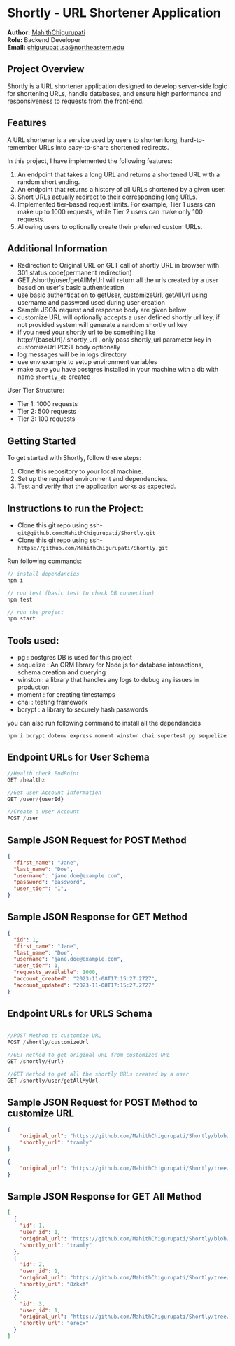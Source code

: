# Shortly - URL Shortener Application

**Author:** 
[MahithChigurupati](https://github.com/MahithChigurupati)<br>
**Role:** 
Backend Developer<br>
**Email:** chigurupati.sa@northeastern.edu

## Project Overview

Shortly is a URL shortener application designed to develop server-side logic for shortening URLs, handle databases, and ensure high performance and responsiveness to requests from the front-end.

## Features

A URL shortener is a service used by users to shorten long, hard-to-remember URLs into easy-to-share shortened redirects. 

In this project, I have implemented the following features:

1. An endpoint that takes a long URL and returns a shortened URL with a random short ending.
2. An endpoint that returns a history of all URLs shortened by a given user.
3. Short URLs actually redirect to their corresponding long URLs.
4. Implemented tier-based request limits. For example, Tier 1 users can make up to 1000 requests, while Tier 2 users can make only 100 requests.
5. Allowing users to optionally create their preferred custom URLs.

## Additional Information

- Redirection to Original URL on GET call of shortly URL in browser with 301 status code(permanent redirection)
- GET /shortly/user/getAllMyUrl will return all the urls created by a user based on user's basic authentication
- use basic authentication to getUser, customizeUrl, getAllUrl using username and password used during user creation
- Sample JSON request and response body are given below
- customize URL will optionally accepts a user defined shortly url key, if not provided system will generate a random shortly url key
- if you need your shortly url to be something like http://{baseUrl}/:shortly_url , only pass shortly_url parameter key in customizeUrl   POST body optionally
- log messages will be in logs directory
- use env.example to setup environment variables
- make sure you have postgres installed in your machine with a db with name `shortly_db` created

User Tier Structure:
- Tier 1: 1000 requests
- Tier 2: 500 requests
- Tier 3: 100 requests

## Getting Started

To get started with Shortly, follow these steps:

1. Clone this repository to your local machine.
2. Set up the required environment and dependencies.
3. Test and verify that the application works as expected.

## Instructions to run the Project:

- Clone this git repo using ssh- `git@github.com:MahithChigurupati/Shortly.git`
- Clone this git repo using ssh- `https://github.com/MahithChigurupati/Shortly.git`

Run following commands:
  
```JAVASCRIPT
// install dependancies
npm i 

// run test (basic test to check DB connection)
npm test

// run the project
npm start

```

## Tools used:
- pg : postgres DB is used for this project
- sequelize : An ORM library for Node.js for database interactions, schema creation and querying
- winston : a library that handles any logs to debug any issues in production
- moment : for creating timestamps
- chai : testing framework
- bcrypt : a library to securely hash passwords

you can also run following command to install all the dependancies

```
npm i bcrypt dotenv express moment winston chai supertest pg sequelize
```

## Endpoint URLs for User Schema

``` JavaScript
//Health check EndPoint 
GET /healthz

//Get user Account Information 
GET /user/{userId}

//Create a User Account 
POST /user
```

## Sample JSON Request for POST Method

```JSON
{ 
  "first_name": "Jane",
  "last_name": "Doe",
  "username": "jane.doe@example.com",
  "password": "password",
  "user_tier": "1",
}
```

## Sample JSON Response for GET Method

``` JSON
{
  "id": 1,
  "first_name": "Jane",
  "last_name": "Doe",
  "username": "jane.doe@example.com",
  "user_tier": 1,
  "requests_available": 1000,
  "account_created": "2023-11-08T17:15:27.2727",
  "account_updated": "2023-11-08T17:15:27.2727"
}
```

## Endpoint URLs for URLS Schema

``` JavaScript

//POST Method to customize URL
POST /shortly/customizeUrl

//GET Method to get original URL from customized URL
GET /shortly/{url}

//GET Method to get all the shortly URLs created by a user
GET /shortly/user/getAllMyUrl

```


## Sample JSON Request for POST Method to customize URL

``` JSON
{
    "original_url": "https://github.com/MahithChigurupati/Shortly/blob/main/README.md",
    "shortly_url": "tramly"
}
```


``` JSON
{
    "original_url": "https://github.com/MahithChigurupati/Shortly/tree/main#getting-started",
}
```

## Sample JSON Response for GET All Method

``` JSON
[
  {
    "id": 1,
    "user_id": 1,
    "original_url": "https://github.com/MahithChigurupati/Shortly/blob/main/README.md",
    "shortly_url": "tramly"
  },
  {
    "id": 2,
    "user_id": 1,
    "original_url": "https://github.com/MahithChigurupati/Shortly/tree/main#getting-started",
    "shortly_url": "8zkxf"
  },
  {
    "id": 3,
    "user_id": 1,
    "original_url": "https://github.com/MahithChigurupati/Shortly/tree/main#features",
    "shortly_url": "erecx"
  }
]

```
